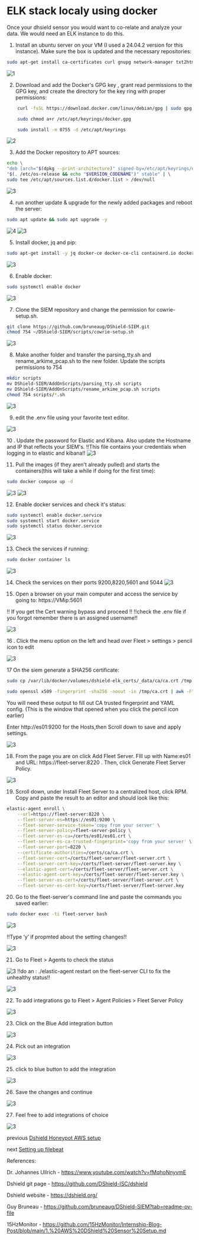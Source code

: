 # ELK stack localy using docker

Once your dhsield sensor you would want to co-relate and analyze your data. We would need an ELK instance to do this.

1. Install an ubuntu server on your VM (I used  a 24.04.2 version for this instance). Make sure the box is updated and the necessary repositories:

```bash
sudo apt-get install ca-certificates curl gnupg network-manager txt2html
```
![1](/screenshots/elk1/1.png)

2. Download and add the Docker's GPG key , grant read permissions to the GPG key, and create the directory for the key ring with proper permissions:
```bash
    curl -fsSL https://download.docker.com/linux/debian/gpg | sudo gpg --dearmor -o /etc/apt/keyrings/docker.gpg

    sudo chmod a+r /etc/apt/keyrings/docker.gpg

    sudo install -m 0755 -d /etc/apt/keyrings
   ```

![2](/screenshots/elk1/2.png)

3. Add the Docker repository to APT sources:
```bash	
echo \
"deb [arch="$(dpkg --print-architecture)" signed-by=/etc/apt/keyrings/docker.gpg] https://download.docker.com/linux/ubuntu \
"$(. /etc/os-release && echo "$VERSION_CODENAME")" stable" | \
sudo tee /etc/apt/sources.list.d/docker.list > /dev/null
```
![3](/screenshots/elk1/3.png)

4. run another update & upgrade for the newly added packages and reboot the server:
```bash
sudo apt update && sudo apt upgrade -y
```

![4](/screenshots/elk1/4.png)
![3](/screenshots/elk1/5.png)

5) Install docker, jq and pip:
```bash
sudo apt-get install -y jq docker-ce docker-ce-cli containerd.io docker-buildx-plugin docker-compose-plugin pip
```
![3](/screenshots/elk1/6.png)

6) Enable docker:
```bash
sudo systemctl enable docker
```
![3](/screenshots/elk1/7.png)

7) Clone the SIEM repository and change the permission for cowrie-setup.sh.
```bash
git clone https://github.com/bruneaug/DShield-SIEM.git
chmod 754 ~/DShield-SIEM/scripts/cowrie-setup.sh
```
![3](/screenshots/elk1/8.png)

8. Make another folder and transfer the parsing_tty.sh and rename_arkime_pcap.sh to the new folder. Update the scripts permissions to 754
```bash	
mkdir scripts
mv DShield-SIEM/AddOnScripts/parsing_tty.sh scripts
mv DShield-SIEM/AddOnScripts/rename_arkime_pcap.sh scripts
chmod 754 scripts/*.sh
```
![3](/screenshots/elk1/9.png)

9. edit the .env file using your favorite text editor.

![3](/screenshots/elk1/10.png)

10 . Update the password for Elastic and Kibana. Also update the Hostname and IP that reflects your SIEM's.
!!This file contains your credentials when logging in to elastic and kibana!!
![3](/screenshots/elk1/11.png)

11. Pull the images (if they aren't already pulled) and starts the containers(this will take a while if doing for the first time):
```bash
sudo docker compose up -d
```
![3](/screenshots/elk1/12.png)
![3](/screenshots/elk1/13.png)

12. Enable docker services and check it's status:
```bash
sudo systemctl enable docker.service
sudo systemctl start docker.service
sudo systemctl status docker.service
```
![3](/screenshots/elk1/15.png)

13. Check the services if running:
```bash
sudo docker container ls
```
![3](/screenshots/elk1/16.png)

14. Check the services on their ports 9200,8220,5601 and 5044
![3](/screenshots/elk1/17.png)

15. Open a browser on your main computer and access the service by going to:
	https://VMip:5601

!! If you get the Cert warning bypass and proceed !!
!!check the .env file if you forgot remember there is an assigned username!!

![3](/screenshots/elk1/18.png)

16 . Click the menu option on the left and head over Fleet > settings > pencil icon to edit

![3](/screenshots/elk1/19.png)

17 On the siem generate a SHA256 certificate:
```bash
sudo cp /var/lib/docker/volumes/dshield-elk_certs/_data/ca/ca.crt /tmp

sudo openssl x509 -fingerprint -sha256 -noout -in /tmp/ca.crt | awk -F"=" {' print $2 '} | sed s/://g
```

You will need these output to fill out CA trusted fingerprint and YAML config. (This is the window that opened when you click the pencil icon earlier)
	 
Enter http://es01:9200 for the Hosts,then Scroll down to save and apply settings.

![3](/screenshots/elk1/20.png)

18. From the page you are on click Add Fleet Server. FIll up with Name:es01 and URL: https://fleet-server:8220 . Then, click Generate Fleet Server Policy.

![3](/screenshots/elk1/21.png)

19. Scroll down, under Install Fleet Server to a centralized host, click RPM. Copy and paste the result to an editor and should look like this:

```bash
elastic-agent enroll \
	--url=https://fleet-server:8220 \
	--fleet-server-es=https://es01:9200 \
	--fleet-server-service-token='copy from your server' \
	--fleet-server-policy=fleet-server-policy \
	--fleet-server-es-ca=/certs/es01/es01.crt \
	--fleet-server-es-ca-trusted-fingerprint='copy from your server' \
	--fleet-server-port=8220 \
	--certificate-authorities=/certs/ca/ca.crt \
	--fleet-server-cert=/certs/fleet-server/fleet-server.crt \
	--fleet-server-cert-key=/certs/fleet-server/fleet-server.key \
	--elastic-agent-cert=/certs/fleet-server/fleet-server.crt \
	--elastic-agent-cert-key=/certs/fleet-server/fleet-server.key \
	--fleet-server-es-cert=/certs/fleet-server/fleet-server.crt \
	--fleet-server-es-cert-key=/certs/fleet-server/fleet-server.key
```

20. Go to the fleet-server's command line and paste the commands you saved earlier:
```bash
sudo docker exec -ti fleet-server bash 
```
![3](/screenshots/elk1/22.png)

!!Type ‘y’ if propmted about the setting changes!! 

![3](/screenshots/elk1/23.png)


21. Go to Fleet > Agents to check the status

![3](/screenshots/elk1/24.png)
!!do an : ./elastic-agent restart on the fleet-server CLI to fix the unhealthy status!!

![3](/screenshots/elk1/25.png)

22. To add integrations go to Fleet > Agent Policies > Fleet Server Policy

![3](/screenshots/elk1/26.png)

23.  Click on the Blue Add integration button

![3](/screenshots/elk1/27.png)

24. Pick out an integration 

![3](/screenshots/elk1/28.png)

25. click to blue button to add the integration

![3](/screenshots/elk1/29.png)

26. Save the changes and continue

![3](/screenshots/elk1/30.png)

27. Feel free to add integrations of choice

![3](/screenshots/elk1/31.png)


previous [Dshield Honeypot AWS setup](https://github.com/SomeTech01/Dshield-Honeypot-AWS-setup)

next [Setting up filebeat]()

References:

Dr. Johannes Ullrich - https://www.youtube.com/watch?v=fMqhoNnyvmE

Dshield git page - https://github.com/DShield-ISC/dshield

Dshield website - https://dshield.org/

Guy Bruneau - https://github.com/bruneaug/DShield-SIEM?tab=readme-ov-file

15HzMonitor - https://github.com/15HzMonitor/Internship-Blog-Post/blob/main/1.%20AWS%20DShield%20Sensor%20Setup.md